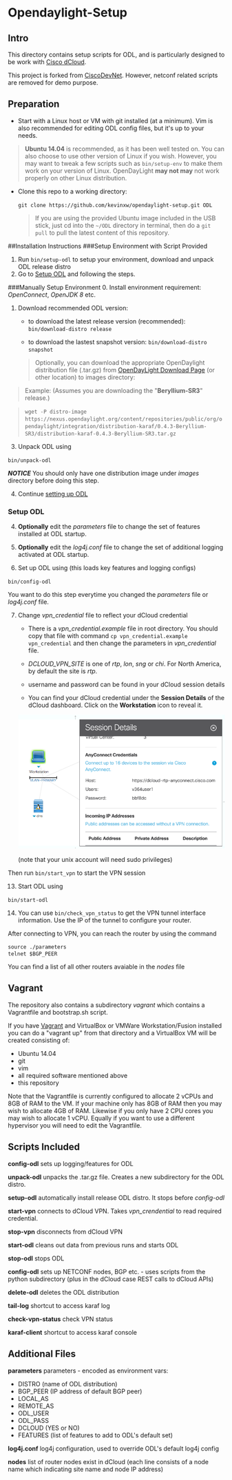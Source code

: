# Opendaylight-Setup
## Intro
This directory contains setup scripts for ODL, and is particularly designed to be work with [Cisco dCloud](https://dcloud.cisco.com).

This project is forked from [CiscoDevNet](https://github.com/CiscoDevNet/opendaylight-setup).  However, netconf related scripts are removed for demo purpose.

## Preparation
* Start with a Linux host or VM with git installed (at a minimum).  Vim is also recommended for editing ODL config files, but it's up to your needs. 

 > **Ubuntu 14.04** is recommended, as it has been well tested on.  You can also choose to use other version of Linux if you wish.
However, you may want to tweak a few scripts such as `bin/setup-env` to make them work on your version of Linux.  OpenDayLight **may not may** not work properly on other Linux distribution.

* Clone this repo to a working directory:

	`git clone https://github.com/kevinxw/opendaylight-setup.git ODL`

	> If you are using the provided Ubuntu image included in the USB stick, just cd into the `~/ODL` directory in terminal, then do a `git pull` to pull the latest content of this repository.
	
##Installation Instructions
###Setup Environment with Script Provided
1. Run `bin/setup-odl` to setup your environment, download and unpack ODL release distro
2. Go to [Setup ODL](#setup-odl) and following the steps.

###Manually Setup Environment
0. Install environment requirement: *OpenConnect*, *OpenJDK 8* etc.

1.  Download recommended ODL version:

    * to download the latest release version (recommended):
    `bin/download-distro release`

    * to download the lastest snapshot version:
    `bin/download-distro snapshot`
    
    >Optionally, you can download the appropriate OpenDaylight distribution file (.tar.gz) from [OpenDayLight Download Page](https://www.opendaylight.org/downloads) (or other location) to images directory:

  >Example: (Assumes you are downloading the "**Beryllium-SR3**" release.)

  >`wget -P distro-image https://nexus.opendaylight.org/content/repositories/public/org/opendaylight/integration/distribution-karaf/0.4.3-Beryllium-SR3/distribution-karaf-0.4.3-Beryllium-SR3.tar.gz`

3.  Unpack ODL using

  `bin/unpack-odl`

  ***NOTICE*** You should only have one distribution image under *images* directory before doing this step.
  
4. Continue [setting up ODL](#setup-odl)

### <a name="setup-odl">Setup ODL</a>
4.  **Optionally** edit the *parameters* file to change the set of features installed at ODL startup.

5.  **Optionally** edit the *log4j.conf* file to change the set of additional logging activated at ODL startup.
 
6.  Set up ODL using (this loads key features and logging configs)

  `bin/config-odl`

  You want to do this step everytime you changed the *parameters* file or *log4j.conf* file.
   
7. Change *vpn\_credential* file to reflect your dCloud credential

   * There is a *vpn_credential.example* file in root directory. You should copy that file with command `cp vpn_credential.example vpn_credential` and then change the parameters in *vpn_credential* file.
	
	* *DCLOUD\_VPN\_SITE* is one of *rtp*, *lon*, *sng* or *chi*. For North America, by default the site is *rtp*.
	* username and password can be found in your dCloud session details
	* You can find your dCloud credential under the **Session Details** of the dCloud dashboard.  Click on the **Workstation** icon to reveal it.

	![Session Details](docs/tutorial/images/dcloud/session-details.png)

	(note that your unix account will need sudo privileges)

  Then run `bin/start_vpn` to start the VPN session

13. Start ODL using

  `bin/start-odl`

14.  You can use `bin/check_vpn_status` to get the VPN tunnel interface information. Use the IP of the tunnel to configure your router.
  
  After connecting to VPN, you can reach the router by using the command

  ```
  source ./parameters
  telnet $BGP_PEER
  ```

  You can find a list of all other routers avaiable in the *nodes* file

## Vagrant
 
The repository also contains a subdirectory *vagrant* which contains a Vagrantfile and bootstrap.sh script.

If you have [Vagrant](https://www.vagrantup.com/downloads.html) and VirtualBox or VMWare Workstation/Fusion installed you can do a "vagrant up" from that directory and a VirtualBox VM will be created consisting of:

* Ubuntu 14.04
* git
* vim
* all required software mentioned above
* this repository

Note that the Vagrantfile is currently configured to allocate 2 vCPUs and 8GB of RAM to the VM.   If your machine only has 8GB of RAM then you may wish to allocate 4GB of RAM.  Likewise if you only have 2 CPU cores you may wish to allocate 1 vCPU.   Equally if you want to use a different hypervisor you will need to edit the Vagrantfile.

## Scripts Included

**config-odl** sets up logging/features for ODL

**unpack-odl** unpacks the .tar.gz file.  Creates a new subdirectory for the ODL distro.

**setup-odl** automatically install release ODL distro. It stops before *config-odl*

**start-vpn** connects to dCloud VPN.  Takes *vpn\_crendential* to read required credential.  

**stop-vpn** disconnects from dCloud VPN

**start-odl** cleans out data from previous runs and starts ODL

**stop-odl** stops ODL

**config-odl** sets up NETCONF nodes, BGP etc. - uses scripts from the python subdirectory (plus in the dCloud case REST calls to dCloud APIs)

**delete-odl** deletes the ODL distribution

**tail-log** shortcut to access karaf log

**check-vpn-status** check VPN status

**karaf-client** shortcut to access karaf console

## Additional Files

**parameters** parameters - encoded as environment vars:

* DISTRO (name of ODL distribution)
* BGP_PEER (IP address of default BGP peer)
* LOCAL_AS
* REMOTE_AS
* ODL_USER
* ODL_PASS
* DCLOUD (YES or NO)
* FEATURES (list of features to add to ODL's default set)

**log4j.conf** log4j configuration, used to override ODL's default log4j config

**nodes** list of router nodes exist in dCloud (each line consists of a node name which indicating site name and node IP address)
